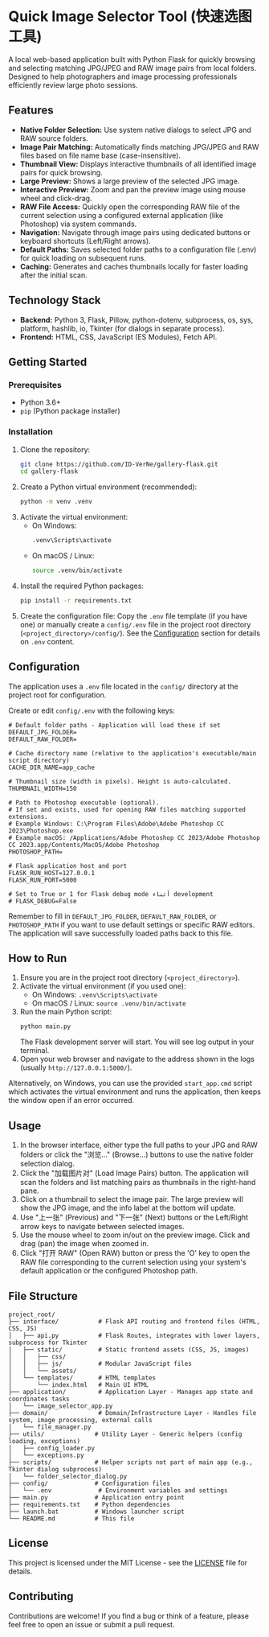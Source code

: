 
# Quick Image Selector Tool (快速选图工具)

A local web-based application built with Python Flask for quickly browsing and selecting matching JPG/JPEG and RAW image pairs from local folders. Designed to help photographers and image processing professionals efficiently review large photo sessions.

## Features

*   **Native Folder Selection:** Use system native dialogs to select JPG and RAW source folders.
*   **Image Pair Matching:** Automatically finds matching JPG/JPEG and RAW files based on file name base (case-insensitive).
*   **Thumbnail View:** Displays interactive thumbnails of all identified image pairs for quick browsing.
*   **Large Preview:** Shows a large preview of the selected JPG image.
*   **Interactive Preview:** Zoom and pan the preview image using mouse wheel and click-drag.
*   **RAW File Access:** Quickly open the corresponding RAW file of the current selection using a configured external application (like Photoshop) via system commands.
*   **Navigation:** Navigate through image pairs using dedicated buttons or keyboard shortcuts (Left/Right arrows).
*   **Default Paths:** Saves selected folder paths to a configuration file (.env) for quick loading on subsequent runs.
*   **Caching:** Generates and caches thumbnails locally for faster loading after the initial scan.

## Technology Stack

*   **Backend:** Python 3, Flask, Pillow, python-dotenv, subprocess, os, sys, platform, hashlib, io, Tkinter (for dialogs in separate process).
*   **Frontend:** HTML, CSS, JavaScript (ES Modules), Fetch API.

## Getting Started

### Prerequisites

*   Python 3.6+
*   `pip` (Python package installer)

### Installation

1.  Clone the repository:
    ```bash
    git clone https://github.com/ID-VerNe/gallery-flask.git 
    cd gallery-flask
    ```
2.  Create a Python virtual environment (recommended):
    ```bash
    python -m venv .venv
    ```
3.  Activate the virtual environment:
    *   On Windows:
        ```bash
        .venv\Scripts\activate
        ```
    *   On macOS / Linux:
        ```bash
        source .venv/bin/activate
        ```
4.  Install the required Python packages:
    ```bash
    pip install -r requirements.txt
    ```
5.  Create the configuration file:
    Copy the `.env` file template (if you have one) or manually create a `config/.env` file in the project root directory (`<project_directory>/config/`).
    See the [Configuration](#configuration) section for details on `.env` content.

## Configuration

The application uses a `.env` file located in the `config/` directory at the project root for configuration.

Create or edit `config/.env` with the following keys:

```dotenv
# Default folder paths - Application will load these if set
DEFAULT_JPG_FOLDER=
DEFAULT_RAW_FOLDER=

# Cache directory name (relative to the application's executable/main script directory)
CACHE_DIR_NAME=app_cache

# Thumbnail size (width in pixels). Height is auto-calculated.
THUMBNAIL_WIDTH=150

# Path to Photoshop executable (optional).
# If set and exists, used for opening RAW files matching supported extensions.
# Example Windows: C:\Program Files\Adobe\Adobe Photoshop CC 2023\Photoshop.exe
# Example macOS: /Applications/Adobe Photoshop CC 2023/Adobe Photoshop CC 2023.app/Contents/MacOS/Adobe Photoshop
PHOTOSHOP_PATH=

# Flask application host and port
FLASK_RUN_HOST=127.0.0.1
FLASK_RUN_PORT=5000

# Set to True or 1 for Flask debug mode أثناء development
# FLASK_DEBUG=False
```
Remember to fill in `DEFAULT_JPG_FOLDER`, `DEFAULT_RAW_FOLDER`, or `PHOTOSHOP_PATH` if you want to use default settings or specific RAW editors. The application will save successfully loaded paths back to this file.

## How to Run

1.  Ensure you are in the project root directory (`<project_directory>`).
2.  Activate the virtual environment (if you used one):
    *   On Windows: `.venv\Scripts\activate`
    *   On macOS / Linux: `source .venv/bin/activate`
3.  Run the main Python script:
    ```bash
    python main.py
    ```
    The Flask development server will start. You will see log output in your terminal.
4.  Open your web browser and navigate to the address shown in the logs (usually `http://127.0.0.1:5000/`).

Alternatively, on Windows, you can use the provided `start_app.cmd` script which activates the virtual environment and runs the application, then keeps the window open if an error occurred.

## Usage

1.  In the browser interface, either type the full paths to your JPG and RAW folders or click the "浏览..." (Browse...) buttons to use the native folder selection dialog.
2.  Click the "加载图片对" (Load Image Pairs) button. The application will scan the folders and list matching pairs as thumbnails in the right-hand pane.
3.  Click on a thumbnail to select the image pair. The large preview will show the JPG image, and the info label at the bottom will update.
4.  Use "上一张" (Previous) and "下一张" (Next) buttons or the Left/Right arrow keys to navigate between selected images.
5.  Use the mouse wheel to zoom in/out on the preview image. Click and drag (pan) the image when zoomed in.
6.  Click "打开 RAW" (Open RAW) button or press the 'O' key to open the RAW file corresponding to the current selection using your system's default application or the configured Photoshop path.

## File Structure

```
project_root/
├── interface/           # Flask API routing and frontend files (HTML, CSS, JS)
│   ├── api.py           # Flask Routes, integrates with lower layers, subprocess for Tkinter
│   ├── static/          # Static frontend assets (CSS, JS, images)
│   │   ├── css/
│   │   ├── js/          # Modular JavaScript files
│   │   └── assets/
│   └── templates/       # HTML templates
│       └── index.html   # Main UI HTML
├── application/         # Application Layer - Manages app state and coordinates tasks
│   └── image_selector_app.py
├── domain/              # Domain/Infrastructure Layer - Handles file system, image processing, external calls
│   └── file_manager.py
├── utils/              # Utility Layer - Generic helpers (config loading, exceptions)
│   ├── config_loader.py
│   └── exceptions.py
├── scripts/            # Helper scripts not part of main app (e.g., Tkinter dialog subprocess)
│   └── folder_selector_dialog.py
├── config/             # Configuration files
│   └── .env             # Environment variables and settings
├── main.py             # Application entry point
├── requirements.txt    # Python dependencies
├── launch.bat          # Windows launcher script
└── README.md           # This file
```

## License

This project is licensed under the MIT License - see the [LICENSE](LICENSE) file for details.


## Contributing

Contributions are welcome! If you find a bug or think of a feature, please feel free to open an issue or submit a pull request.

